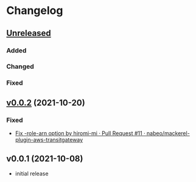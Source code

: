# Changelog

## [Unreleased]
### Added

### Changed

### Fixed

## [v0.0.2] (2021-10-20)

### Fixed

* [Fix -role-arn option by hiromi-mi · Pull Request #11 · nabeo/mackerel-plugin-aws-transitgateway](https://github.com/nabeo/mackerel-plugin-aws-transitgateway/pull/11)

## v0.0.1 (2021-10-08)

* initial release

[Unreleased]: https://github.com/nabeo/mackerel-plugin-aws-transitgateway/compare/v0.0.2...HEAD
[v0.0.2]: https://github.com/nabeo/mackerel-plugin-aws-transitgateway/compare/v0.0.1...v0.0.2
